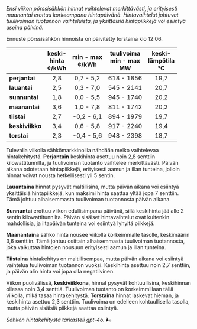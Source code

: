 *Ensi viikon pörssisähkön hinnat vaihtelevat merkittävästi, ja erityisesti maanantai erottuu korkeampana hintapäivänä. Hintavaihtelut johtuvat tuulivoiman tuotannon vaihteluista, ja yksittäisiä hintapiikkejä voi esiintyä useina päivinä.*

Ennuste pörssisähkön hinnoista on päivitetty torstaina klo 12:06.

|            | keski-<br>hinta<br>¢/kWh | min - max<br>¢/kWh | tuulivoima<br>min - max<br>MW | keski-<br>lämpötila<br>°C |
|:-----------|:----------------:|:----------------:|:-------------:|:-------------:|
| **perjantai** | 2,8 | 0,7 - 5,2 | 618 - 1856 | 19,7 |
| **lauantai** | 2,5 | 0,3 - 7,0 | 545 - 2141 | 20,7 |
| **sunnuntai** | 1,8 | 0,0 - 5,5 | 945 - 1740 | 20,2 |
| **maanantai** | 3,6 | 1,0 - 7,8 | 811 - 1742 | 20,2 |
| **tiistai** | 2,7 | -0,2 - 6,1 | 894 - 1979 | 19,7 |
| **keskiviikko** | 3,4 | 0,6 - 5,8 | 917 - 2240 | 19,4 |
| **torstai** | 2,3 | -0,4 - 5,6 | 948 - 2398 | 18,7 |

Tulevalla viikolla sähkömarkkinoilla nähdään melko vaihtelevaa hintakehitystä. **Perjantain** keskihinta asettuu noin 2,8 senttiin kilowattitunnilta, ja tuulivoiman tuotanto vaihtelee merkittävästi. Päivän aikana odotetaan hintapiikkejä, erityisesti aamun ja illan tunteina, jolloin hinnat voivat nousta hetkellisesti yli 5 sentin.

**Lauantaina** hinnat pysyvät maltillisina, mutta päivän aikana voi esiintyä yksittäisiä hintapiikkejä, kun maksimi hinta saattaa yltää jopa 7 senttiin. Tämä johtuu alhaisemmasta tuulivoiman tuotannosta päivän aikana.

**Sunnuntai** erottuu viikon edullisimpana päivänä, sillä keskihinta jää alle 2 sentin kilowattitunnilta. Päivän sisäiset hintavaihtelut ovat kuitenkin mahdollisia, ja iltapäivän tunteina voi esiintyä lyhyitä piikkejä.

**Maanantaina** sähkö hinta nousee viikolla korkeimmalle tasolle, keskimäärin 3,6 senttiin. Tämä johtuu osittain alhaisemmasta tuulivoiman tuotannosta, joka vaikuttaa hintojen nousuun erityisesti aamun ja illan tunteina.

**Tiistaina** hintakehitys on maltillisempaa, mutta päivän aikana voi esiintyä vaihtelua tuulivoiman tuotannon vuoksi. Keskihinta asettuu noin 2,7 senttiin, ja päivän alin hinta voi jopa olla negatiivinen.

Viikon puolivälissä, **keskiviikkona**, hinnat pysyvät kohtuullisina, keskihinnan ollessa noin 3,4 senttiä. Tuulivoiman tuotanto on korkeimmillaan tällä viikolla, mikä tasaa hintakehitystä. **Torstaina** hinnat laskevat hieman, ja keskihinta asettuu 2,3 senttiin. Tuulivoima on edelleen kohtuullisella tasolla, mutta päivän sisäisiä piikkejä saattaa esiintyä.

*Sähkön hintakehitystä tarkasteli gpt-4o.* 🌬️
